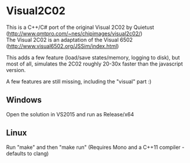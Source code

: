 # Visual2C02
This is a C++/C# port of the original Visual 2C02 by Quietust (http://www.qmtpro.com/~nes/chipimages/visual2c02/)  
The Visual 2C02 is an adaptation of the Visual 6502 (http://www.visual6502.org/JSSim/index.html)  

This adds a few feature (load/save states/memory, logging to disk), but most of all, simulates the 2C02 roughly 20-30x faster than the javascript version.

A few features are still missing, including the "visual" part :)

## Windows
Open the solution in VS2015 and run as Release/x64

## Linux
Run "make" and then "make run" (Requires Mono and a C++11 compiler - defaults to clang)
